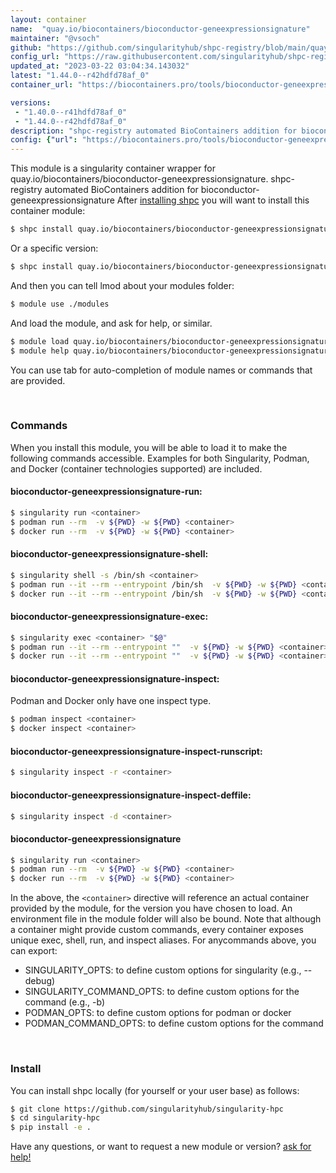 ```yaml
---
layout: container
name:  "quay.io/biocontainers/bioconductor-geneexpressionsignature"
maintainer: "@vsoch"
github: "https://github.com/singularityhub/shpc-registry/blob/main/quay.io/biocontainers/bioconductor-geneexpressionsignature/container.yaml"
config_url: "https://raw.githubusercontent.com/singularityhub/shpc-registry/main/quay.io/biocontainers/bioconductor-geneexpressionsignature/container.yaml"
updated_at: "2023-03-22 03:04:34.143032"
latest: "1.44.0--r42hdfd78af_0"
container_url: "https://biocontainers.pro/tools/bioconductor-geneexpressionsignature"

versions:
 - "1.40.0--r41hdfd78af_0"
 - "1.44.0--r42hdfd78af_0"
description: "shpc-registry automated BioContainers addition for bioconductor-geneexpressionsignature"
config: {"url": "https://biocontainers.pro/tools/bioconductor-geneexpressionsignature", "maintainer": "@vsoch", "description": "shpc-registry automated BioContainers addition for bioconductor-geneexpressionsignature", "latest": {"1.44.0--r42hdfd78af_0": "sha256:a9d72a02d77a0450c49ff0730155aa2a492a8762484fe08a2c18e2e96003dd73"}, "tags": {"1.40.0--r41hdfd78af_0": "sha256:ffc3d3959577ee10876bb6ec2cd4cdda6febaf86350a5c68966c96133ce8aac5", "1.44.0--r42hdfd78af_0": "sha256:a9d72a02d77a0450c49ff0730155aa2a492a8762484fe08a2c18e2e96003dd73"}, "docker": "quay.io/biocontainers/bioconductor-geneexpressionsignature"}
---
```


This module is a singularity container wrapper for quay.io/biocontainers/bioconductor-geneexpressionsignature.
shpc-registry automated BioContainers addition for bioconductor-geneexpressionsignature
After [installing shpc](#install) you will want to install this container module:


```bash
$ shpc install quay.io/biocontainers/bioconductor-geneexpressionsignature
```

Or a specific version:

```bash
$ shpc install quay.io/biocontainers/bioconductor-geneexpressionsignature:1.44.0--r42hdfd78af_0
```

And then you can tell lmod about your modules folder:

```bash
$ module use ./modules
```

And load the module, and ask for help, or similar.

```bash
$ module load quay.io/biocontainers/bioconductor-geneexpressionsignature/1.44.0--r42hdfd78af_0
$ module help quay.io/biocontainers/bioconductor-geneexpressionsignature/1.44.0--r42hdfd78af_0
```

You can use tab for auto-completion of module names or commands that are provided.

<br>

### Commands

When you install this module, you will be able to load it to make the following commands accessible.
Examples for both Singularity, Podman, and Docker (container technologies supported) are included.

#### bioconductor-geneexpressionsignature-run:

```bash
$ singularity run <container>
$ podman run --rm  -v ${PWD} -w ${PWD} <container>
$ docker run --rm  -v ${PWD} -w ${PWD} <container>
```

#### bioconductor-geneexpressionsignature-shell:

```bash
$ singularity shell -s /bin/sh <container>
$ podman run --it --rm --entrypoint /bin/sh  -v ${PWD} -w ${PWD} <container>
$ docker run --it --rm --entrypoint /bin/sh  -v ${PWD} -w ${PWD} <container>
```

#### bioconductor-geneexpressionsignature-exec:

```bash
$ singularity exec <container> "$@"
$ podman run --it --rm --entrypoint ""  -v ${PWD} -w ${PWD} <container> "$@"
$ docker run --it --rm --entrypoint ""  -v ${PWD} -w ${PWD} <container> "$@"
```

#### bioconductor-geneexpressionsignature-inspect:

Podman and Docker only have one inspect type.

```bash
$ podman inspect <container>
$ docker inspect <container>
```

#### bioconductor-geneexpressionsignature-inspect-runscript:

```bash
$ singularity inspect -r <container>
```

#### bioconductor-geneexpressionsignature-inspect-deffile:

```bash
$ singularity inspect -d <container>
```



#### bioconductor-geneexpressionsignature

```bash
$ singularity run <container>
$ podman run --rm  -v ${PWD} -w ${PWD} <container>
$ docker run --rm  -v ${PWD} -w ${PWD} <container>
```


In the above, the `<container>` directive will reference an actual container provided
by the module, for the version you have chosen to load. An environment file in the
module folder will also be bound. Note that although a container
might provide custom commands, every container exposes unique exec, shell, run, and
inspect aliases. For anycommands above, you can export:

 - SINGULARITY_OPTS: to define custom options for singularity (e.g., --debug)
 - SINGULARITY_COMMAND_OPTS: to define custom options for the command (e.g., -b)
 - PODMAN_OPTS: to define custom options for podman or docker
 - PODMAN_COMMAND_OPTS: to define custom options for the command

<br>

### Install

You can install shpc locally (for yourself or your user base) as follows:

```bash
$ git clone https://github.com/singularityhub/singularity-hpc
$ cd singularity-hpc
$ pip install -e .
```

Have any questions, or want to request a new module or version? [ask for help!](https://github.com/singularityhub/singularity-hpc/issues)